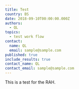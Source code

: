 ```yaml
---
title: Test
country: BS
date: 2018-09-10T00:00:00.000Z
authors:
  - QL
topics:
  - test work flow
contact:
  name: QL
  email: sample@sample.com
published: true
include_results: true
contact_name: QL
contact_email: sample@sample.com
---
```


This is a test for the RAH.

